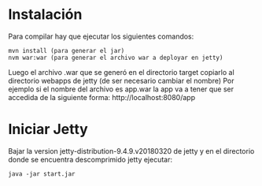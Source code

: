 # Instalación

Para compilar hay que ejecutar los siguientes comandos:

```
mvn install (para generar el jar)
nvm war:war (para generar el archivo war a deployar en jetty)
```

Luego el archivo .war que se generó en el directorio target copiarlo al directorio webapps de jetty (de ser necesario cambiar el nombre)
Por ejemplo si el nombre del archivo es app.war la app va a tener que ser accedida de la siguiente forma: http://localhost:8080/app

# Iniciar Jetty

Bajar la version jetty-distribution-9.4.9.v20180320 de jetty y en el directorio donde se encuentra descomprimido jetty ejecutar:

```
java -jar start.jar
```

